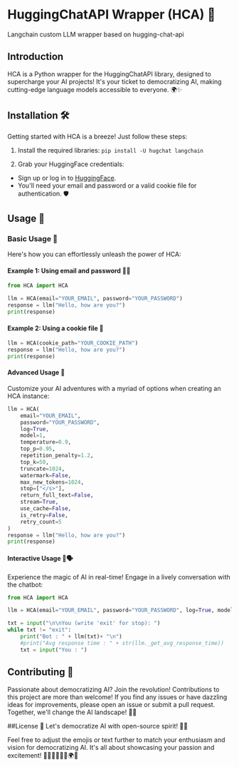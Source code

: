 # HuggingChatAPI Wrapper (HCA) 🚀
Langchain custom LLM wrapper based on hugging-chat-api



## Introduction

HCA is a Python wrapper for the HuggingChatAPI library, designed to supercharge your AI projects! It's your ticket to democratizing AI, making cutting-edge language models accessible to everyone. 🌍✨


## Installation 🛠️

Getting started with HCA is a breeze! Just follow these steps:

1. Install the required libraries: `pip install -U hugchat langchain`

2. Grab your HuggingFace credentials:
- Sign up or log in to [HuggingFace](https://huggingface.co/).
- You'll need your email and password or a valid cookie file for authentication. 🛡️

## Usage 💬

### Basic Usage 🚀

Here's how you can effortlessly unleash the power of HCA:

#### Example 1: Using email and password 📧🔑

```python
from HCA import HCA

llm = HCA(email="YOUR_EMAIL", password="YOUR_PASSWORD")
response = llm("Hello, how are you?")
print(response)
```

#### Example 2: Using a cookie file 🍪

```python
llm = HCA(cookie_path="YOUR_COOKIE_PATH")
response = llm("Hello, how are you?")
print(response)
```

#### Advanced Usage 🌟
Customize your AI adventures with a myriad of options when creating an HCA instance:

```python
llm = HCA(
    email="YOUR_EMAIL",
    password="YOUR_PASSWORD",
    log=True,
    model=1,
    temperature=0.9,
    top_p=0.95,
    repetition_penalty=1.2,
    top_k=50,
    truncate=1024,
    watermark=False,
    max_new_tokens=1024,
    stop=["</s>"],
    return_full_text=False,
    stream=True,
    use_cache=False,
    is_retry=False,
    retry_count=5
)
response = llm("Hello, how are you?")
print(response)
```


#### Interactive Usage 🤖🗣️
Experience the magic of AI in real-time! Engage in a lively conversation with the chatbot:

```python
from HCA import HCA

llm = HCA(email="YOUR_EMAIL", password="YOUR_PASSWORD", log=True, model=1)

txt = input("\n\nYou (write 'exit' for stop): ")
while txt != "exit":
    print("Bot : " + llm(txt)+ "\n")
    #print("Avg response time : " + str(llm._get_avg_response_time))
    txt = input("You : ")

```

## Contributing 🤝
Passionate about democratizing AI? Join the revolution! Contributions to this project are more than welcome! If you find any issues or have dazzling ideas for improvements, please open an issue or submit a pull request. Together, we'll change the AI landscape! 🌟🌐

##License 📜
Let's democratize AI with open-source spirit! 🤗🌈


Feel free to adjust the emojis or text further to match your enthusiasm and vision for democratizing AI. It's all about showcasing your passion and excitement! 🚀✨🌟🤖🌈🤗🌍💡

